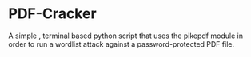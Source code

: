 # PDF-Cracker
A simple , terminal based python script that uses the pikepdf module in order to run a wordlist attack against a password-protected PDF file.
